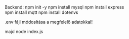Backend:
npm init -y
npm install mysql 
npm install express  
npm install mqtt
npm install dotenvs

.env fájl módosítása a megfelelő adatokkal!

majd 
node index.js


